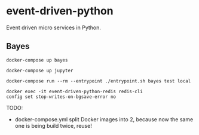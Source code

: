 # event-driven-python
Event driven micro services in Python.

## Bayes

```shell
docker-compose up bayes
```

```shell
docker-compose up jupyter
```

```shell
docker-compose run --rm --entrypoint ./entrypoint.sh bayes test local
```

```shell
docker exec -it event-driven-python-redis redis-cli
config set stop-writes-on-bgsave-error no
```

TODO:
- docker-compose.yml split Docker images into 2, because now the same 
  one is being build twice, reuse!